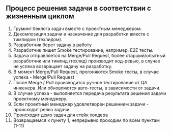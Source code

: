 ## Процесс решения задачи в соответствии с жизненным циклом 
1. Груминг беклога задач вместе с проектным менеджером.
2. Декомпозиция задачи и назначение для разработки вместе с тимлидом (техлидом).
3. Разработчик берет задачу в работу
4. Разработчик пишет Smoke тестирование, например, E2E тесты.
5. Задача отправляется на Merge/Pull Request, более старший/опытный разработчик или тимлид (техлид) производит код-ревью, в случае не успеха возвращает задачу на разработку.
6. В момент Merge/Pull Request, прогоняются Smoke тесты, в случае успеха - Merge/Pull Request
7. После Merge / Pull производится ручное тестирование от QA инженера. Или обновляются авто-тесты, в зависимости от задачи.
8. В случае успеха - выполняется передача результата решения задачи проектному менеджеру.
9. Если проектный менеджер удовлетворен решением задачи - происходит релиз задачи
10. Происходит демо задач для стейк холдера
11. Возвращаемся к пункту 1, непрерывно проходим по всем пунктам (1-11)
